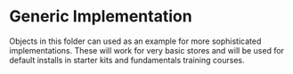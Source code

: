 ﻿# Generic Implementation

Objects in this folder can used as an example for more sophisticated implementations.  These will work for 
very basic stores and will be used for default installs in starter kits and fundamentals training courses.